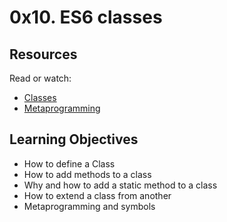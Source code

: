 # 0x10. ES6 classes

## Resources
Read or watch:

- [Classes](https://developer.mozilla.org/en-US/docs/Web/JavaScript/Reference/Classes)
- [Metaprogramming](https://www.keithcirkel.co.uk/metaprogramming-in-es6-symbols/#symbolspecies)

## Learning Objectives

- How to define a Class
- How to add methods to a class
- Why and how to add a static method to a class
- How to extend a class from another
- Metaprogramming and symbols


